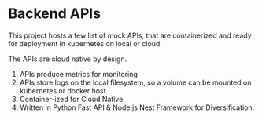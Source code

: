# Backend APIs

This project hosts a few list of mock APIs, that are containerized and ready for deployment in kubernetes on local or cloud.

The APIs are cloud native by design.

1. APIs produce metrics for monitoring
2. APIs store logs on the local filesystem, so a volume can be mounted on kubernetes or docker host.
3. Container-ized for Cloud Native
4. Written in Python Fast API & Node.js Nest Framework for Diversification.
